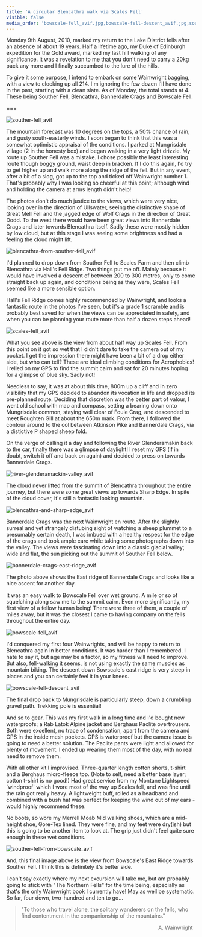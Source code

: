 ```yaml
---
title: 'A circular Blencathra walk via Scales Fell'
visible: false
media_order: 'bowscale-fell_avif.jpg,bowscale-fell-descent_avif.jpg,souther-fell-from-bowscale_avif.jpg,00blencathra_avif.jpg,blencathra-from-souther-fell_avif.jpg,river-glenderamackin-valley_avif.jpg,blencathra-and-sharp-edge_avif.jpg,bannerdale-crags-east-ridge_avif.jpg,scales-fell_avif.jpg,souther-fell_avif.jpg'
---
```


Monday 9th August, 2010, marked my return to the Lake District fells after an absence of about 19 years. Half a lifetime ago, my Duke of Edinburgh expedition for the Gold award, marked my last hill walking of any significance. It was a revelation to me that you don't need to carry a 20kg pack any more and I finally succumbed to the lure of the hills.

To give it some purpose, I intend to embark on some Wainwright bagging, with a view to clocking up all 214. I'm ignoring the few dozen I'll have done in the past, starting with a clean slate. As of Monday, the total stands at 4. These being Souther Fell, Blencathra, Bannerdale Crags and Bowscale Fell.

===

![souther-fell_avif](souther-fell_avif.jpg "souther-fell_avif")

The mountain forecast was 10 degrees on the tops, a 50% chance of rain, and gusty south-easterly winds. I soon began to think that this was a somewhat optimistic appraisal of the conditions. I parked at Mungrisdale village (2 in the honesty box) and began walking in a very light drizzle. My route up Souther Fell was a mistake. I chose possibly the least interesting route though boggy ground, waist deep in bracken. If I do this again, I'd try to get higher up and walk more along the ridge of the fell. But in any event, after a bit of a slog, got up to the top and ticked off Wainwright number 1. That's probably why I was looking so cheerful at this point; although wind and holding the camera at arms length didn't help!

The photos don't do much justice to the views, which were very nice, looking over in the direction of Ullswater, seeing the distinctive shape of Great Mell Fell and the jagged edge of Wolf Crags in the direction of Great Dodd. To the west there would have been great views into Bannerdale Crags and later towards Blencathra itself. Sadly these were mostly hidden by low cloud, but at this stage I was seeing some brightness and had a feeling the cloud might lift.

![blencathra-from-souther-fell_avif](blencathra-from-souther-fell_avif.jpg "blencathra-from-souther-fell_avif")

I'd planned to drop down from Souther Fell to Scales Farm and then climb Blencathra via Hall's Fell Ridge. Two things put me off. Mainly because it would have involved a descent of between 200 to 300 metres, only to come straight back up again, and conditions being as they were, Scales Fell seemed like a more sensible option.

Hall's Fell Ridge comes highly recommended by Wainwright, and looks a fantastic route in the photos I've seen, but it's a grade 1 scramble and is probably best saved for when the views can be appreciated in safety, and when you can be planning your route more than half a dozen steps ahead!

![scales-fell_avif](scales-fell_avif.jpg "scales-fell_avif")

What you see above is the view from about half way up Scales Fell. From this point on it got so wet that I didn't dare to take the camera out of my pocket. I get the impression there might have been a bit of a drop either side, but who can tell? These are ideal climbing conditions for Acrophobics! I relied on my GPS to find the summit cairn and sat for 20 minutes hoping for a glimpse of blue sky. Sadly not!

Needless to say, it was at about this time, 800m up a cliff and in zero visibility that my GPS decided to abandon its vocation in life and dropped its pre-planned route. Deciding that discretion was the better part of valour, I went old school with map and compass, setting a bearing down onto Mungrisdale common, staying well clear of Foule Crag, and descended to meet Roughten Gill at about the 650m mark. From there, I followed the contour around to the col between Atkinson Pike and Bannerdale Crags, via a distictive P shaped sheep fold.

On the verge of calling it a day and following the River Glenderamakin back to the car, finally there was a glimpse of daylight! I reset my GPS (if in doubt, switch it off and back on again) and decided to press on towards Bannerdale Crags.

![river-glenderamackin-valley_avif](river-glenderamackin-valley_avif.jpg "river-glenderamackin-valley_avif")

The cloud never lifted from the summit of Blencathra throughout the entire journey, but there were some great views up towards Sharp Edge. In spite of the cloud cover, it's still a fantastic looking mountain.

![blencathra-and-sharp-edge_avif](blencathra-and-sharp-edge_avif.jpg "blencathra-and-sharp-edge_avif")

Bannerdale Crags was the next Wainwright en route. After the slightly surreal and yet strangely distubing sight of watching a sheep plummet to a presumably certain death, I was imbued with a healthy respect for the edge of the crags and took ample care while taking some photographs down into the valley. The views were fascinating down into a classic glacial valley; wide and flat, the sun picking out the summit of Souther Fell below.

![bannerdale-crags-east-ridge_avif](bannerdale-crags-east-ridge_avif.jpg "bannerdale-crags-east-ridge_avif")

The photo above shows the East ridge of Bannerdale Crags and looks like a nice ascent for another day.

It was an easy walk to Bowscale Fell over wet ground. A mile or so of squelching along saw me to the summit cairn. Even more significantly, my first view of a fellow human being! There were three of them, a couple of miles away, but it was the closest I came to having company on the fells throughout the entire day.

![bowscale-fell_avif](bowscale-fell_avif.jpg "bowscale-fell_avif")

I'd conquered my first four Wainwrights, and will be happy to return to Blencathra again in better conditions. It was harder than I remembered. I hate to say it, but age may be a factor, so my fitness will need to improve. But also, fell-walking it seems, is not using exactly the same muscles as mountain biking. The descent down Bowscale's east ridge is very steep in places and you can certainly feel it in your knees.

![bowscale-fell-descent_avif](bowscale-fell-descent_avif.jpg "bowscale-fell-descent_avif")

The final drop back to Mungrisdale is particularly steep, down a crumbling gravel path. Trekking pole is essential!

And so to gear. This was my first walk in a long time and I'd bought new waterproofs; a Rab Latok Alpine jacket and Berghaus Paclite overtrousers. Both were excellent, no trace of condensation, apart from the camera and GPS in the inside mesh pockets. GPS is waterproof but the camera issue is going to need a better solution. The Paclite pants were light and allowed for plenty of movement. I ended up wearing them most of the day, with no real need to remove them.

With all other kit I improvised. Three-quarter length cotton shorts, t-shirt and a Berghaus micro-fleece top. (Note to self, need a better base layer; cotton t-shirt is no good!) Had great service from my Montane Lightspeed 'windproof' which I wore most of the way up Scales fell, and was fine until the rain got really heavy. A lightweight buff, rolled as a headband and combined with a bush hat was perfect for keeping the wind out of my ears - would highly recommend these.

No boots, so wore my Merrell Moab Mid walking shoes, which are a mid-height shoe, Gore-Tex lined. They were fine, and my feet were dry(ish) but this is going to be another item to look at. The grip just didn't feel quite sure enough in these wet conditions.

![souther-fell-from-bowscale_avif](souther-fell-from-bowscale_avif.jpg "souther-fell-from-bowscale_avif")

And, this final image above is the view from Bowscale's East Ridge towards Souther Fell. I think this is definitely it's better side.

I can't say exactly where my next excursion will take me, but am probably going to stick with "The Northern Fells" for the time being, especially as that's the only Wainwright book I currently have! May as well be systematic. So far, four down, two-hundred and ten to go...

> "To those who travel alone, the solitary wanderers on the fells, who find contentment in the companionship of the mountains."
> <div style="text-align: right">A. Wainwright &nbsp;</div>